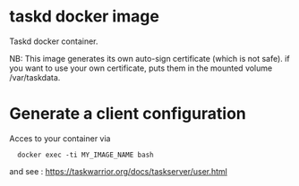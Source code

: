 # taskd docker image

Taskd docker container.

NB: This image generates its own auto-sign certificate (which is not safe).
if you want to use your own certificate, puts them in the mounted volume /var/taskdata.

# Generate a client configuration

Acces to your container via

~~~
  docker exec -ti MY_IMAGE_NAME bash
~~~

and see : https://taskwarrior.org/docs/taskserver/user.html






